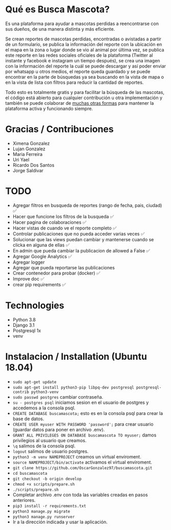 # Qué es Busca Mascota?
Es una plataforma para ayudar a mascotas perdidas a reencontrarse con sus dueños, de una manera distinta y más eficiente.

Se crean reportes de mascotas perdidas, encontradas o avistadas a partir de un formulario, se publica la información del reporte con la ubicación en el mapa en la zona o lugar donde se vio al animal por última vez, se publica este reporte en las redes sociales oficiales de la plataforma (Twitter al instante y facebook e instagram un tiempo después), se crea una imagen con la información del reporte la cuál se puede descargar y así poder enviar por whatsapp u otros medios, el reporte queda guardado y se puede encontrar en la parte de búsquedas ya sea buscando en la vista de mapa o en la vista de lista con filtros para reducir la cantidad de reportes.

Todo esto es totalmente gratis y para facilitar la búsqueda de las mascotas, el código está abierto para cualquier contribución u otra implementación y también se puede colaborar de [muchas otras formas](http://buscammascota.org/colaborar) para mantener la plataforma activa y funcionando siempre.

# Gracias / Contribuciones
* Ximena Gonzalez
* Lujan Gonzalez
* Maria Ferreira
* Uri Yael
* Ricardo Dos Santos
* Jorge Saldivar

# TODO
* Agregar filtros en busqueda de reportes (rango de fecha, pais, ciudad) ✅
* Hacer que funcione los filtros de la busqueda ✅
* Hacer pagina de colaboraciones ✅
* Hacer vistas de cuando ve el reporte completo ✅
* Controlar publicaciones que no pueda acceder varias veces ✅
* Solucionar que las views puedan cambiar y mantenerse cuando se clicka en alguna de ellas ✅
* En admin que pueda cambiar la publicacion de allowed a False ✅
* Agregar Google Analytics ✅
* Agregar logger
* Agregar que pueda reportarse las publicaciones
* Crear contenedor para probar (docker) ✅
* Improve doc ✅
* crear pip requirements ✅

# Technologies
* Python 3.8
* Django 3.1
* Postgresql 1x
* venv

# Instalacion / Installation (Ubuntu 18.04)
* `sudo apt-get update`
* `sudo apt-get install python3-pip libpq-dev postgresql postgresql-contrib python3-venv`
* `sudo passwd postgres` cambiar contraseña.
* `su - postgres psql` iniciamos sesion en el usuario de postgres y accedemos a la consola psql.
* `CREATE DATABASE buscamascota;` esto es en la consola psql para crear la base de datos.
* `CREATE USER myuser WITH PASSWORD 'password';` para crear usuario (guardar datos para poner en archivo .env).
* `GRANT ALL PRIVILEGES ON DATABASE buscamascota TO myuser;` damos privilegios al usuario que creamos.
* `\q` salimos de la consola psql.
* `logout` salimos de usuario postgres.
* `python3 -m venv NAMEPROJECT` creamos un virtual enviroment.
* `source NAMEPROJECT/bin/activate` activamos el virtual enviroment.
* `git clone https://github.com/OscarGonzalez97/buscamascota.git`
* `cd buscamascota`
* `git checkout -b origin develop`
* `chmod +x scripts/prepare.sh`
* `./scripts/prepare.sh`
* Completar archivo .env con toda las variables creadas en pasos anteriores.
* `pip3 install -r requirements.txt`
* `python3 manage.py migrate`
* `python3 manage.py runserver`
* Ir a la dirección indicada y usar la aplicación.